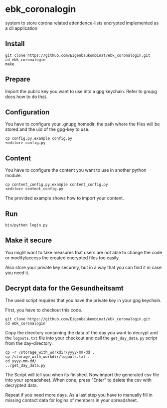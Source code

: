 # ebk_coronalogin
system to store corona related attendence-lists encrypted
implemented as a cli application


## Install

```
git clone https://github.com/Eigenbaukombinat/ebk_coronalogin.git
cd ebk_coronalogin
make
```

## Prepare

Import the public key you want to use into a gpg keychain.
Refer to gnupg docs how to do that.

## Configuration

You have to configure your .gnupg homedir, the path where
the files will be stored and the uid of the gpg-key to use.

```
cp config.py.example config.py
<editor> config.py
```

## Content

You have to configure the content you want to use in another python
module.

```
cp content_config.py.example content_config.py
<editor> content_config.py
```

The provided example shows how to import your content.


## Run

```
bin/python login.py
```

## Make it secure

You might want to take measures that users are not able to change the code or modify/access the created encrypted files too easily.

Also store your private key securely, but in a way that you can find it in case you need it.


## Decrypt data for the Gesundheitsamt

The used script requires that you have the private key in your gpg keychain.

First, you have to checkout this code.

```
git clone https://github.com/Eigenbaukombinat/ebk_coronalogin.git
cd ebk_coronalogin
```

Copy the directory containing the data of the day you want to decrypt and the `logouts.txt` file into your checkout and call the `get_day_data.py` script from the day-directory.  

```
cp -r /storage_with_workdir/yyyy-mm-dd .
cp /storage_with_workdir/logouts.txt .
cd yyyy-mm-dd/
../get_day_data.py
```

The Script will tell you when its finished. Now import the generated csv file into your spreadsheet. When done, press "Enter" to delete the csv with decrypted data.

Repeat if you need more days. As a last step you have to manually fill in missing contact data for logins of members in your spreadsheet.
